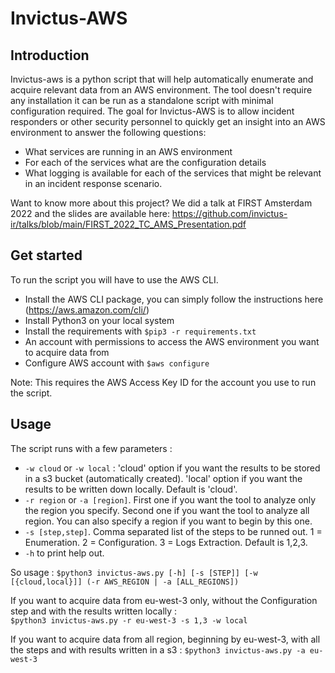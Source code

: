 # Invictus-AWS

## Introduction
Invictus-aws is a python script that will help automatically enumerate and acquire relevant data from an AWS environment.
The tool doesn't require any installation it can be run as a standalone script with minimal configuration required.
The goal for Invictus-AWS is to allow incident responders or other security personnel to quickly get an insight into an AWS environment to answer the following questions:
- What services are running in an AWS environment
- For each of the services what are the configuration details
- What logging is available for each of the services that might be relevant in an incident response scenario. 

Want to know more about this project?
We did a talk at FIRST Amsterdam 2022 and the slides are available here:
https://github.com/invictus-ir/talks/blob/main/FIRST_2022_TC_AMS_Presentation.pdf


## Get started

To run the script you will have to use the AWS CLI. 

- Install the AWS CLI package, you can simply follow the instructions here (https://aws.amazon.com/cli/) 
- Install Python3 on your local system
- Install the requirements with `$pip3 -r requirements.txt`
- An account with permissions to access the AWS environment you want to acquire data from
- Configure AWS account with `$aws configure`

Note: This requires the AWS Access Key ID for the account you use to run the script.

## Usage

The script runs with a few parameters :  
* `-w cloud` or `-w local` : 'cloud' option if you want the results to be stored in a s3 bucket (automatically created). 'local' option if you want the results to be written down locally. Default is 'cloud'.
* `-r region` or `-a [region]`. First one if you want the tool to analyze only the region you specify. Second one if you want the tool to analyze all region. You can also specify a region if you want to begin by this one.
* `-s [step,step]`. Comma separated list of the steps to be runned out. 1 = Enumeration. 2 = Configuration. 3 = Logs Extraction. Default is 1,2,3.
* `-h` to print help out.

So  usage : `$python3 invictus-aws.py [-h] [-s [STEP]] [-w [{cloud,local}]] (-r AWS_REGION | -a [ALL_REGIONS])`


If you want to acquire data from eu-west-3 only, without the Configuration step and with the results written locally :    
`$python3 invictus-aws.py -r eu-west-3 -s 1,3 -w local`

If you want to acquire data from all region, beginning by eu-west-3, with all the steps and with results written in a s3 : 
`$python3 invictus-aws.py -a eu-west-3`
